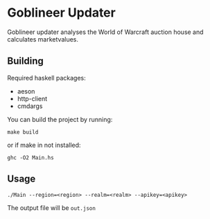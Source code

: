 # Goblineer Updater

Goblineer updater analyses the World of Warcraft auction house and calculates marketvalues.

## Building

Required haskell packages:

- aeson
- http-client
- cmdargs

You can build the project by running:
```
make build
```
or if make in not installed:
```
ghc -O2 Main.hs
```

## Usage

```
./Main --region=<region> --realm=<realm> --apikey=<apikey>
```

The output file will be `out.json`
